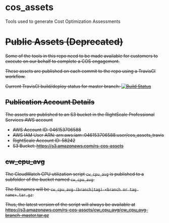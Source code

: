 # cos_assets
Tools used to generate Cost Optimization Assessments

# ~~Public Assets (Deprecated)~~
~~Some of the tools in this repo need to be made available for customers to execute on our behalf to complete a COS engagement.~~

~~These assets are published on each commit to the repo using a TravisCI workflow.~~

~~Current TravisCI build/deploy status for master branch:
[![Build Status](https://travis-ci.com/rs-services/cos_assets.svg?token=yQyhq88xsk4v5rQZwjep&branch=master)](https://travis-ci.com/rs-services/cos_assets)~~

## ~~Publication Account Details~~
~~The assets are published to an S3 bucket in the RightScale Professional Services AWS account~~
* ~~AWS Account ID: 046153706588~~
* ~~AWS IAM User ARN: arn:aws:iam::046153706588:user/cos_assets_travis~~
* ~~RightScale Account ID: 58242~~
* ~~S3 Bucket: https://s3.amazonaws.com/rs-cos-assets~~

## ~~cw_cpu_avg~~
~~The CloudWatch CPU utilization script `cw_cpu_avg` is published to a subfolder of the bucket named `cw_cpu_avg`.~~

~~The filenames will be `cw_cpu_avg-(branch|tag)-<branch or tag name>.tar.gz`.~~

~~Thus, the latest version of the script will always be available at https://s3.amazonaws.com/rs-cos-assets/cw_cpu_avg/cw_cpu_avg-branch-master.tar.gz~~
